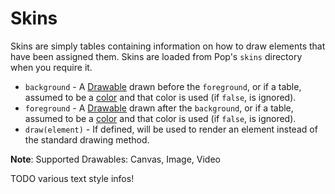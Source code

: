 # Skins

Skins are simply tables containing information on how to draw elements that have
been assigned them. Skins are loaded from Pop's `skins` directory when you
require it.

- `background` - A [Drawable][1] drawn before the `foreground`, or if a table,
  assumed to be a [color][2] and that color is used (if `false`, is ignored).
- `foreground` - A [Drawable][1] drawn after the `background`, or if a table,
  assumed to be a [color][2] and that color is used (if `false`, is ignored).
- `draw(element)` - If defined, will be used to render an element instead of the
  standard drawing method.

**Note**: Supported Drawables: Canvas, Image, Video

TODO various text style infos!

[1]: https://love2d.org/wiki/Drawable
[2]: https://love2d.org/wiki/love.graphics.setColor
